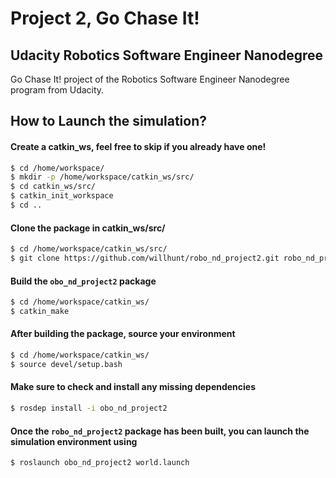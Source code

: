 # Project 2, Go Chase It!
## Udacity Robotics Software Engineer Nanodegree
Go Chase It! project of the Robotics Software Engineer Nanodegree program from Udacity.

## How to Launch the simulation?

#### Create a catkin_ws, feel free to skip if you already have one!
```sh
$ cd /home/workspace/
$ mkdir -p /home/workspace/catkin_ws/src/
$ cd catkin_ws/src/
$ catkin_init_workspace
$ cd ..
```

#### Clone the package in catkin_ws/src/
```sh
$ cd /home/workspace/catkin_ws/src/
$ git clone https://github.com/willhunt/robo_nd_project2.git robo_nd_project2
```

#### Build the `obo_nd_project2` package
```sh
$ cd /home/workspace/catkin_ws/ 
$ catkin_make
```

#### After building the package, source your environment
```sh
$ cd /home/workspace/catkin_ws/
$ source devel/setup.bash
```

#### Make sure to check and install any missing dependencies
```sh
$ rosdep install -i obo_nd_project2
```

#### Once the `robo_nd_project2` package has been built, you can launch the simulation environment using
```sh
$ roslaunch obo_nd_project2 world.launch
```


